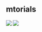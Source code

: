 ## mtorials

<img align="left" src="https://github-readme-stats.vercel.app/api?username=mtorials&count_private=true&show_icons=true&theme=dark&hide_rank=true&line_height=29&hide_border=true&custom_title=Universumgames+Stats&hide=prs" />
<img align="left" src="https://github-readme-stats.vercel.app/api/top-langs/?username=mtorials&theme=dark&hide_title=true&show_icons=true&langs_count=15&line_height=29&hide_border=true&hide=dockerfile&layout=compact" />
